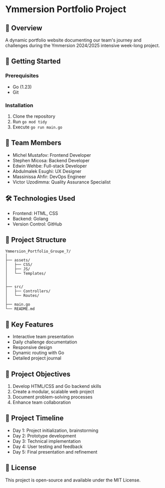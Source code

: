 # Ymmersion Portfolio Project

## 🚀 Overview
A dynamic portfolio website documenting our team's journey and challenges during the Ymmersion 2024/2025 intensive week-long project.

## 🚦 Getting Started

### Prerequisites
- Go (1.23)
- Git

### Installation
1. Clone the repository
2. Run `go mod tidy`
3. Execute `go run main.go`

## 👥 Team Members
- Michel Mustafov: Frontend Developer
- Stephen Micosa: Backend Developer
- Edwin Wehbe: Full-stack Developer
- Abdulmalek Esughi: UX Designer
- Massinissa Ahfir: DevOps Engineer
- Victor Uzodimma: Quality Assurance Specialist

## 🛠 Technologies Used
- Frontend: HTML, CSS
- Backend: Golang
- Version Control: GitHub

## 📂 Project Structure
```
Ymmersion_Portfolio_Groupe_7/
│
├── assets/
│   ├── CSS/
│   ├── JS/
│   └── Templates/
│  
│
├── src/
│   ├── Controllers/
│   └── Routes/
│
├── main.go
└── README.md
```

## 🌟 Key Features
- Interactive team presentation
- Daily challenge documentation
- Responsive design
- Dynamic routing with Go
- Detailed project journal

## 🎯 Project Objectives
1. Develop HTML/CSS and Go backend skills
2. Create a modular, scalable web project
3. Document problem-solving processes
4. Enhance team collaboration

## 📅 Project Timeline
- Day 1: Project initialization, brainstorming
- Day 2: Prototype development
- Day 3: Technical implementation
- Day 4: User testing and feedback
- Day 5: Final presentation and refinement

## 📜 License
This project is open-source and available under the MIT License.
